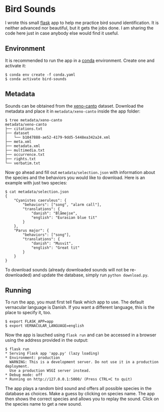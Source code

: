 # Bird Sounds

I wrote this small [flask](https://flask.palletsprojects.com/en/2.0.x/) app to help me practice bird sound identification. It is neither advanced nor beautiful, but it gets the jobs done. I am sharing the code here just in case anybody else would find it useful.

## Environment

It is recommended to run the app in a [conda](https://docs.conda.io/en/latest/) environment. Create one and activate it:

```
$ conda env create -f conda.yaml
$ conda activate bird-sounds
````

## Metadata

Sounds can be obtained from the [xeno-canto](https://www.gbif.org/dataset/b1047888-ae52-4179-9dd5-5448ea342a24) dataset. Download the metadata and place it in `metadata/xeno-canto` inside the app folder:

```
$ tree metadata/xeno-canto
metadata/xeno-canto
├── citations.txt
├── dataset
│   └── b1047888-ae52-4179-9dd5-5448ea342a24.xml
├── meta.xml
├── metadata.xml
├── multimedia.txt
├── occurrence.txt
├── rights.txt
└── verbatim.txt
```

Now go ahead and fill out `metadata/selection.json` with information about the species and the behaviors you would like to download. Here is an example with just two species:

```
$ cat metadata/selection.json
{
    "Cyanistes caeruleus": {
        "behaviors": ["song", "alarm call"],
        "translations": {
            "danish": "Blåmejse",
            "english": "Eurasian blue tit"
        }
    },
    "Parus major": {
        "behaviors": ["song"],
        "translations": {
            "danish": "Musvit",
            "english": "Great tit"
        }
    }
}
```

To download sounds (already downloaded sounds will not be re-downloaded) and update the database, simply run `python download.py`.

## Running

To run the app, you must first tell flask which app to use. The default vernacular language is Danish. If you want a different language, this is the place to specify it, too.

```
$ export FLASK_APP=app
$ export VERNACULAR_LANGUAGE=english
```

Now the app is lauched using `flask run` and can be accessed in a browser using the address provided in the output:

```
$ flask run
* Serving Flask app 'app.py' (lazy loading)
* Environment: production
  WARNING: This is a development server. Do not use it in a production deployment.
  Use a production WSGI server instead.
* Debug mode: off
* Running on http://127.0.0.1:5000/ (Press CTRL+C to quit)
```

The app plays a random bird sound and offers all possible species in the database as choices. Make a guess by clicking on species name. The app then shows the correct species and allows you to replay the sound. Click on the species name to get a new sound.

